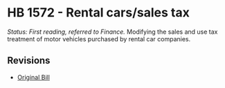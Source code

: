 # HB 1572 - Rental cars/sales tax
*Status: First reading, referred to Finance.*
Modifying the sales and use tax treatment of motor vehicles purchased by rental car companies.

## Revisions
* [Original Bill](1/)